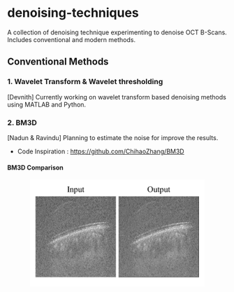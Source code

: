 # denoising-techniques
A collection of denoising technique experimenting to denoise OCT B-Scans. Includes conventional and modern methods.

## Conventional Methods

### 1. Wavelet Transform & Wavelet thresholding
[Devnith] Currently working on wavelet transform based denoising methods using MATLAB and Python.

### 2. BM3D
[Nadun & Ravindu] Planning to estimate the noise for improve the results.

- Code Inspiration : https://github.com/ChihaoZhang/BM3D

#### BM3D Comparison

<p align="center">
<img src="bm3d/bm3d comparison.png" alt="Initial Prototype" width="400"/>
</p>
